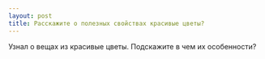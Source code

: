 ```yaml
---
layout: post 
title: Расскажите о полезных свойствах красивые цветы? 
--- 
```

Узнал о вещах из красивые цветы. Подскажите в чем их особенности?